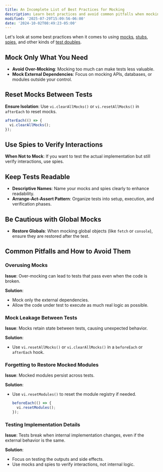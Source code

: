 ```yaml
---
title: An Incomplete List of Best Practices for Mocking
description: Learn best practices and avoid common pitfalls when mocking.
modified: '2025-07-29T15:09:56-06:00'
date: '2024-10-02T08:49:23-05:00'
---
```


Let's look at some best practices when it comes to using [mocks](mocks.md), [stubs](stubs.md), [spies](spies.md), and other kinds of [test doubles](test-doubles.md).

## Mock Only What You Need

- **Avoid Over-Mocking**: Mocking too much can make tests less valuable.
- **Mock External Dependencies**: Focus on mocking APIs, databases, or modules outside your control.

## Reset Mocks Between Tests

**Ensure Isolation**: Use `vi.clearAllMocks()` or `vi.resetAllMocks()` in `afterEach` to reset mocks.

```javascript
afterEach(() => {
  vi.clearAllMocks();
});
```

## Use Spies to Verify Interactions

**When Not to Mock**: If you want to test the actual implementation but still verify interactions, use spies.

## Keep Tests Readable

- **Descriptive Names**: Name your mocks and spies clearly to enhance readability.
- **Arrange-Act-Assert Pattern**: Organize tests into setup, execution, and verification phases.

## Be Cautious with Global Mocks

- **Restore Globals**: When mocking global objects (like `fetch` or `console`), ensure they are restored after the test.

## Common Pitfalls and How to Avoid Them

### Overusing Mocks

**Issue**: Over-mocking can lead to tests that pass even when the code is broken.

**Solution**:

- Mock only the external dependencies.
- Allow the code under test to execute as much real logic as possible.

### Mock Leakage Between Tests

**Issue**: Mocks retain state between tests, causing unexpected behavior.

**Solution**:

- Use `vi.resetAllMocks()` or `vi.clearAllMocks()` in a `beforeEach` or `afterEach` hook.

### Forgetting to Restore Mocked Modules

**Issue**: Mocked modules persist across tests.

**Solution**:

- Use `vi.resetModules()` to reset the module registry if needed.

  ```javascript
  beforeEach(() => {
    vi.resetModules();
  });
  ```

### Testing Implementation Details

**Issue**: Tests break when internal implementation changes, even if the external behavior is the same.

**Solution**:

- Focus on testing the outputs and side effects.
- Use mocks and spies to verify interactions, not internal logic.
